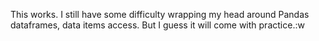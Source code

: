 This works. I still have some
difficulty wrapping my head around
Pandas dataframes, data items access. But I guess it 
will come with practice.:w
